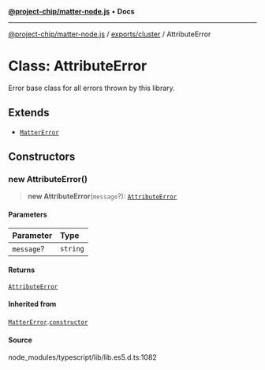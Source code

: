 [**@project-chip/matter-node.js**](../../../README.md) • **Docs**

***

[@project-chip/matter-node.js](../../../modules.md) / [exports/cluster](../README.md) / AttributeError

# Class: AttributeError

Error base class for all errors thrown by this library.

## Extends

- [`MatterError`](../../common/classes/MatterError.md)

## Constructors

### new AttributeError()

> **new AttributeError**(`message`?): [`AttributeError`](AttributeError.md)

#### Parameters

| Parameter | Type |
| :------ | :------ |
| `message`? | `string` |

#### Returns

[`AttributeError`](AttributeError.md)

#### Inherited from

[`MatterError`](../../common/classes/MatterError.md).[`constructor`](../../common/classes/MatterError.md#constructors)

#### Source

node\_modules/typescript/lib/lib.es5.d.ts:1082
